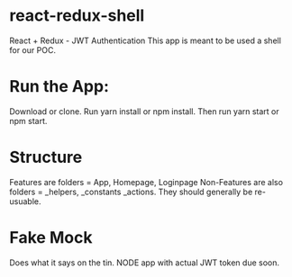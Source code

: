 # react-redux-shell


React + Redux - JWT Authentication
This app is meant to be used a shell for our POC.

# Run the App:
Download or clone. Run yarn install or npm install. Then run yarn start or npm start. 

# Structure
Features are folders = App, Homepage, Loginpage
Non-Features are also folders = _helpers, _constants _actions. They should generally be re-usuable.


# Fake Mock
Does what it says on the tin. NODE app with actual JWT token due soon.


